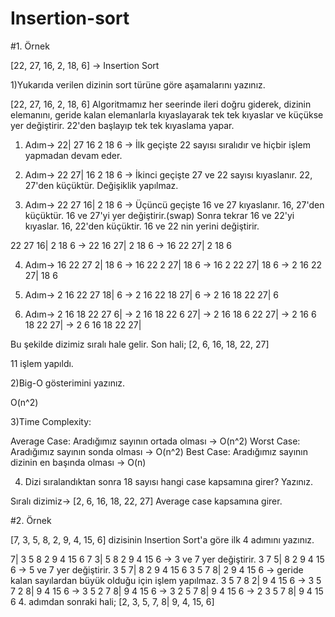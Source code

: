 # Insertion-sort

#1. Örnek

[22, 27, 16, 2, 18, 6] -> Insertion Sort

1)Yukarıda verilen dizinin sort türüne göre aşamalarını yazınız.

[22, 27, 16, 2, 18, 6] Algoritmamız her seerinde ileri doğru giderek, dizinin elemanını, geride kalan elemanlarla kıyaslayarak tek tek kıyaslar ve küçükse yer değiştirir. 22'den başlayıp tek tek kıyaslama yapar.

  1. Adım-> 22| 27 16 2 18 6 -> İlk geçişte 22 sayısı sıralıdır ve hiçbir işlem yapmadan devam eder.
  
  2. Adım-> 22 27| 16 2 18 6 -> İkinci geçişte 27 ve 22 sayısı kıyaslanır. 22, 27'den küçüktür. Değişiklik yapılmaz.
  
  3. Adım-> 22 27 16| 2 18 6 -> Üçüncü geçişte 16 ve 27 kıyaslanır. 16, 27'den küçüktür. 16 ve 27'yi yer değiştirir.(swap) Sonra tekrar 16 ve 22'yi kıyaslar. 16, 22'den küçüktir. 16 ve 22 nin yerini değiştirir.
  
  22 27 16| 2 18 6 -> 22 16 27| 2 18 6 -> 16 22 27| 2 18 6 
  
  4. Adım-> 16 22 27 2| 18 6 -> 16 22 2 27| 18 6 -> 16 2 22 27| 18 6 -> 2 16 22 27| 18 6
  
  5. Adım-> 2 16 22 27 18| 6 -> 2 16 22 18 27| 6 -> 2 16 18 22 27| 6
  
  6.  Adım-> 2 16 18 22 27 6| -> 2 16 18 22 6 27| -> 2 16 18 6 22 27| -> 2 16 6 18 22 27| -> 2 6 16 18 22 27|

Bu şekilde dizimiz sıralı hale gelir. Son hali; [2, 6, 16, 18, 22, 27]

11 işlem yapıldı.


2)Big-O gösterimini yazınız.

O(n^2)


3)Time Complexity:

Average Case: Aradığımız sayının ortada olması -> O(n^2)
Worst Case: Aradığımız sayının sonda olması -> O(n^2)
Best Case: Aradığımız sayının dizinin en başında olması -> O(n)


4) Dizi sıralandıktan sonra 18 sayısı hangi case kapsamına girer? Yazınız.

Sıralı dizimiz-> [2, 6, 16, 18, 22, 27] Average case kapsamına girer.

 #2. Örnek

[7, 3, 5, 8, 2, 9, 4, 15, 6] dizisinin Insertion Sort'a göre ilk 4 adımını yazınız.

7| 3 5 8 2 9 4 15 6
7 3| 5 8 2 9 4 15 6 -> 3 ve 7 yer değiştirir.
3 7 5| 8 2 9 4 15 6 -> 5 ve 7 yer değiştirir.
3 5 7| 8 2 9 4 15 6 
3 5 7 8| 2 9 4 15 6 -> geride kalan sayılardan büyük olduğu için işlem yapılmaz.
3 5 7 8 2| 9 4 15 6 -> 3 5 7 2 8| 9 4 15 6 -> 3 5 2 7 8| 9 4 15 6 -> 3 2 5 7 8| 9 4 15 6 -> 2 3 5 7 8| 9 4 15 6
4. adımdan sonraki hali; [2, 3, 5, 7, 8| 9, 4, 15, 6]
